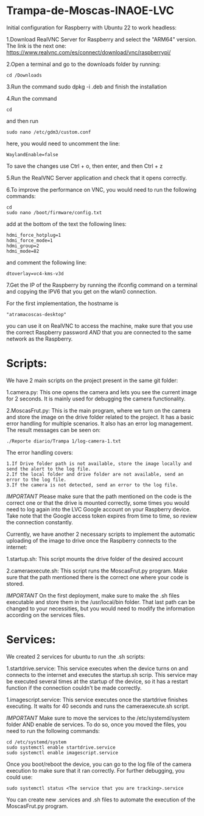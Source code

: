 # Trampa-de-Moscas-INAOE-LVC

Initial configuration for Raspberry with Ubuntu 22 to work headless:

1.Download RealVNC Server for Raspberry and select the "ARM64" version.
The link is the next one: https://www.realvnc.com/es/connect/download/vnc/raspberrypi/

2.Open a terminal and go to the downloads folder by running:

	cd /Downloads

3.Run the command sudo dpkg -i <the realvnc file that you downloaded>.deb and finish the installation

4.Run the command

	cd

and then run

	sudo nano /etc/gdm3/custom.conf

here, you would need to uncomment the line:

	WaylandEnable=false

To save the changes use Ctrl + o, then enter, and then Ctrl + z

5.Run the RealVNC Server application and check that it opens correctly.

6.To improve the performance on VNC, you would need to run the following commands:

	cd
	sudo nano /boot/firmware/config.txt

add at the bottom of the text the following lines:

	hdmi_force_hotplug=1
	hdmi_force_mode=1
	hdmi_group=2
	hdmi_mode=82

and comment the following line:

	dtoverlay=vc4-kms-v3d

7.Get the IP of the Raspberry by running the ifconfig command on a terminal and copying the IPV6 that you get on the wlan0 connection.

For the first implementation, the hostname is 

	"atramacoscas-desktop"

you can use it on RealVNC to access the machine, make sure that you use the correct Raspberry password *AND* that you are connected to the same network as the Raspberry.

# Scripts:

We have 2 main scripts on the project present in the same git folder:

1.camera.py: 
This one opens the camera and lets you see the current image for 2 seconds. It is mainly used for debugging the camera functionality.

2.MoscasFrut.py:
This is the main program, where we turn on the camera and store the image on the drive folder related to the project. It has a basic error handling for multiple scenarios. It also has an error log management. The result messages can be seen on:

	./Reporte diario/Trampa 1/log-camera-1.txt
The error handling covers:

	1.If Drive folder path is not available, store the image locally and send the alert to the log file.
	2.If the local folder and drive folder are not available, send an error to the log file.
	3.If the camera is not detected, send an error to the log file.
	
*IMPORTANT*
Please make sure that the path mentioned on the code is the correct one or that the drive is mounted correctly, some times you would need to log again into the LVC Google account on your Raspberry device. Take note that the Google access token expires from time to time, so review the connection constantly.

Currently, we have another 2 necessary scripts to implement the automatic uploading of the image to drive once the Raspberry connects to the internet:

1.startup.sh:
This script mounts the drive folder of the desired account

2.cameraexecute.sh:
This script runs the MoscasFrut.py program. Make sure that the path mentioned there is the correct one where your code is stored.

*IMPORTANT*
On the first deployment, make sure to make the .sh files executable and store them in the /usr/local/bin folder. That last path can be changed to your necessities, but you would need to modify the information according on the services files.

# Services:

We created 2 services for ubuntu to run the .sh scripts:

1.startdrive.service:
This service executes when the device turns on and connects to the internet and executes the startup.sh scrip. This service may be executed several times at the startup of the device, so it has a restart function if the connection couldn't be made correctly.

1.imagescript.service:
This service executes once the startdrive finishes executing. It waits for 40 seconds and runs the cameraexecute.sh script.

*IMPORTANT*
Make sure to move the services to the /etc/systemd/system folder AND enable de services. To do so, once you moved the files, you need to run the following commands:

	cd /etc/systemd/system
	sudo systemctl enable startdrive.service
	sudo systemctl enable imagescript.service
	
Once you boot/reboot the device, you can go to the log file of the camera execution to make sure that it ran correctly. For further debugging, you could use:

	sudo systemctl status <The service that you are tracking>.service

You can create new .services and .sh files to automate the execution of the MoscasFrut.py program.


